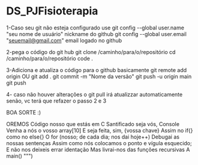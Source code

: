 # DS_PJFisioterapia
1-Caso seu git não esteja configurado use
git config --global user.name "seu nome de usuário" nickname do github
git config --global user.email "seuemail@gmail.com" email logado no github

2-pega o código do git hub
git clone  /caminho/para/o/repositório 
cd  /caminho/para/o/repositório
code .

3-Adiciona e atualiza o código para o github basicamente
git remote add origin OU git add .
git commit -m "Nome da versão"
git push -u origin main
git push 

4- caso não houver alterações o git pull irá atualizzar automaticamente
senão, vc terá que refazer o passo 2 e 3

BOA SORTE :)

OREMOS
 Código nosso que estás em C
  Santificado seja vós, Console
  Venha a nós o vosso array[10]
  E seja feita, sim, {vossa chave}
  Assim no if{} como no else{}
  O for (nosso; de cada dia; nos dai hoje++)
  Debugai as nossas sentenças
  Assim como nós colocamos o ponto e vígula esquecido;
          E não nos deixeis errar identação
  Mas livrai-nos das funções recursivas
  A main()
""")

